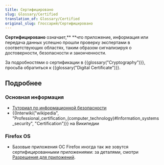 ```yaml
---
title: Сертифицировано
slug: Glossary/Certified
translation_of: Glossary/Certified
original_slug: Глоссарий/Сертифицировано
---
```

**Сертифицировано** означает,\*\* \*\*что приложение, информация или передача данных успешно прошли проверку экспертами в соответствующих областях, таким образом сигнализируя о достоверности, безопасности и законченности.

За подробностями о сертификации в {{glossary("Cryptography")}}, просьба обратиться к {{glossary("Digital Certificate")}}.

## Подробнее

### Основная информация

- [Туториал по информационной безопасности](https://developer.mozilla.org/en-US/docs/Web/Security/Information_Security_Basics)
- {{Interwiki("wikipedia", "Professional_certification_(computer_technology)#Information_systems_security", "Certification")}} на Википедии

### Firefox OS

- Базовые приложения ОС Firefox иногда так же зовутся сертифицированными приложениями: за деталями, смотри [Разрешения для приложений](/en-US/docs/Archive/B2G_OS/Firefox_OS_apps/App_permissions).
